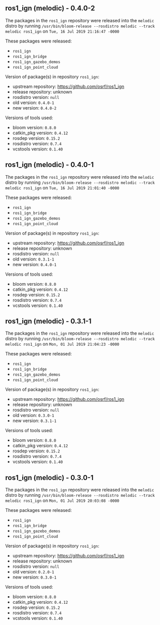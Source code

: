 ## ros1_ign (melodic) - 0.4.0-2

The packages in the `ros1_ign` repository were released into the `melodic` distro by running `/usr/bin/bloom-release --rosdistro melodic --track melodic ros1_ign` on `Tue, 16 Jul 2019 21:16:47 -0000`

These packages were released:
- `ros1_ign`
- `ros1_ign_bridge`
- `ros1_ign_gazebo_demos`
- `ros1_ign_point_cloud`

Version of package(s) in repository `ros1_ign`:

- upstream repository: https://github.com/osrf/ros1_ign
- release repository: unknown
- rosdistro version: `null`
- old version: `0.4.0-1`
- new version: `0.4.0-2`

Versions of tools used:

- bloom version: `0.8.0`
- catkin_pkg version: `0.4.12`
- rosdep version: `0.15.2`
- rosdistro version: `0.7.4`
- vcstools version: `0.1.40`


## ros1_ign (melodic) - 0.4.0-1

The packages in the `ros1_ign` repository were released into the `melodic` distro by running `/usr/bin/bloom-release --rosdistro melodic --track melodic ros1_ign` on `Tue, 16 Jul 2019 21:01:40 -0000`

These packages were released:
- `ros1_ign`
- `ros1_ign_bridge`
- `ros1_ign_gazebo_demos`
- `ros1_ign_point_cloud`

Version of package(s) in repository `ros1_ign`:

- upstream repository: https://github.com/osrf/ros1_ign
- release repository: unknown
- rosdistro version: `null`
- old version: `0.3.1-1`
- new version: `0.4.0-1`

Versions of tools used:

- bloom version: `0.8.0`
- catkin_pkg version: `0.4.12`
- rosdep version: `0.15.2`
- rosdistro version: `0.7.4`
- vcstools version: `0.1.40`


## ros1_ign (melodic) - 0.3.1-1

The packages in the `ros1_ign` repository were released into the `melodic` distro by running `/usr/bin/bloom-release --rosdistro melodic --track melodic ros1_ign` on `Mon, 01 Jul 2019 21:04:23 -0000`

These packages were released:
- `ros1_ign`
- `ros1_ign_bridge`
- `ros1_ign_gazebo_demos`
- `ros1_ign_point_cloud`

Version of package(s) in repository `ros1_ign`:

- upstream repository: https://github.com/osrf/ros1_ign
- release repository: unknown
- rosdistro version: `null`
- old version: `0.3.0-1`
- new version: `0.3.1-1`

Versions of tools used:

- bloom version: `0.8.0`
- catkin_pkg version: `0.4.12`
- rosdep version: `0.15.2`
- rosdistro version: `0.7.4`
- vcstools version: `0.1.40`


## ros1_ign (melodic) - 0.3.0-1

The packages in the `ros1_ign` repository were released into the `melodic` distro by running `/usr/bin/bloom-release --rosdistro melodic --track melodic ros1_ign` on `Mon, 01 Jul 2019 20:03:08 -0000`

These packages were released:
- `ros1_ign`
- `ros1_ign_bridge`
- `ros1_ign_gazebo_demos`
- `ros1_ign_point_cloud`

Version of package(s) in repository `ros1_ign`:

- upstream repository: https://github.com/osrf/ros1_ign
- release repository: unknown
- rosdistro version: `null`
- old version: `0.2.0-1`
- new version: `0.3.0-1`

Versions of tools used:

- bloom version: `0.8.0`
- catkin_pkg version: `0.4.12`
- rosdep version: `0.15.2`
- rosdistro version: `0.7.4`
- vcstools version: `0.1.40`


